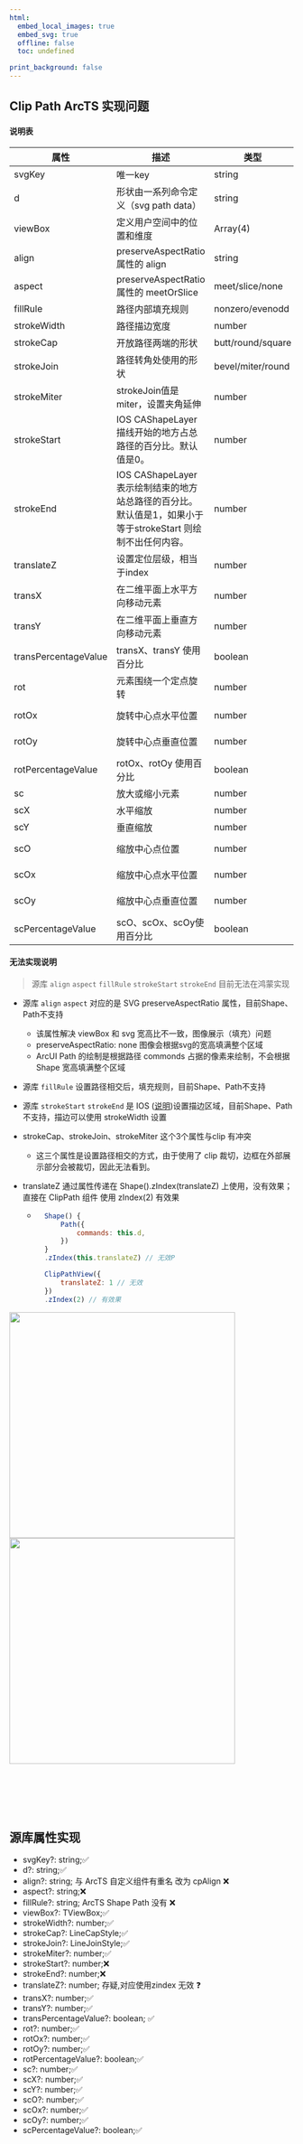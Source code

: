 ```yaml
---
html:
  embed_local_images: true
  embed_svg: true
  offline: false
  toc: undefined

print_background: false
---
```


## Clip Path ArcTS 实现问题

#### 说明表
| 属性                 | 描述                                                                                                      | 类型              | 默认值      | 鸿蒙属性                                |
|----------------------|---------------------------------------------------------------------------------------------------------|-------------------|-------------|-----------------------------------------|
| svgKey               | 唯一key                                                                                                   | string            | -           | Shape().key()                           |
| d                    | 形状由一系列命令定义（svg path data）                                                                       | string            | -           | Path({ commands: d })                   |
| viewBox              | 定义用户空间中的位置和维度                                                                                | Array<Number>(4)  | [0,0,-1,-1] | Shape().viewPort()                      |
| align                | preserveAspectRatio 属性的 align                                                                          | string            | xMidYMid    | 无                                      |
| aspect               | preserveAspectRatio 属性的 meetOrSlice                                                                    | meet/slice/none   | meet        | 无                                      |
| fillRule             | 路径内部填充规则                                                                                          | nonzero/evenodd   | nonzero     | 无                                      |
| strokeWidth          | 路径描边宽度                                                                                              | number            | 1           | Shape().strokeWidth()                   |
| strokeCap            | 开放路径两端的形状                                                                                        | butt/round/square | butt        | Shape().strokeLineCap()                 |
| strokeJoin           | 路径转角处使用的形状                                                                                      | bevel/miter/round | miter       | Shape().strokeLineJoin()                |
| strokeMiter          | strokeJoin值是miter，设置夹角延伸                                                                          | number            | 4           | Shape().strokeMiterLimit()              |
| strokeStart          | IOS CAShapeLayer 描线开始的地方占总路径的百分比。默认值是0。                                                | number            | 0           | 无                                      |
| strokeEnd            | IOS CAShapeLayer 表示绘制结束的地方站总路径的百分比。默认值是1，如果小于等于strokeStart 则绘制不出任何内容。 | number            | 1           | 无                                      |
| translateZ           | 设置定位层级，相当于index                                                                                  | number            | 0           | Shape().zIndex()                        |
| transX               | 在二维平面上水平方向移动元素                                                                              | number            | 0           | Shape().translate({ x: 0 })             |
| transY               | 在二维平面上垂直方向移动元素                                                                              | number            | 0           | Shape().translate({ y: 0 })             |
| transPercentageValue | transX、transY 使用百分比                                                                                  | boolean           | false       | 无                                      |
| rot                  | 元素围绕一个定点旋转                                                                                      | number            | 0,0(左上角) | Shape().rotate({ angle: 0})             |
| rotOx                | 旋转中心点水平位置                                                                                        | number            | 0           | Shape().rotate({ centerX: 0})           |
| rotOy                | 旋转中心点垂直位置                                                                                        | number            | 0           | Shape().rotate({ centerY: 0})           |
| rotPercentageValue   | rotOx、rotOy 使用百分比                                                                                    | boolean           | false       | 无                                      |
| sc                   | 放大或缩小元素                                                                                            | number            | 1           | Shape().scale({x: 1, y: 1 })            |
| scX                  | 水平缩放                                                                                                  | number            | 1           | Shape().scale({x: 1})                   |
| scY                  | 垂直缩放                                                                                                  | number            | 1           | Shape().scale({y: 1})                   |
| scO                  | 缩放中心点位置                                                                                            | number            | 0,0(左上角)        | Shape().scale({centerX: 0, centerY: 0}) |
| scOx                 | 缩放中心点水平位置                                                                                        | number            | 0           | Shape().scale({centerX: 0})             |
| scOy                 | 缩放中心点垂直位置                                                                                        | number            | 0           | Shape().scale({centerY: 0})             |
| scPercentageValue    | scO、scOx、scOy使用百分比                                                                                   | boolean           | false       | 无                                      |


#### 无法实现说明
> 源库 `align` `aspect` `fillRule` `strokeStart` `strokeEnd` 目前无法在鸿蒙实现

- 源库 `align` `aspect` 对应的是 SVG preserveAspectRatio 属性，目前Shape、Path不支持
    - 该属性解决 viewBox 和 svg 宽高比不一致，图像展示（填充）问题
    - preserveAspectRatio: none 图像会根据svg的宽高填满整个区域
    - ArcUI Path 的绘制是根据路径 commonds 占据的像素来绘制，不会根据 Shape 宽高填满整个区域

- 源库 `fillRule` 设置路径相交后，填充规则，目前Shape、Path不支持

- 源库 `strokeStart` `strokeEnd` 是 IOS ([说明](https://cloud.tencent.com/developer/article/1153195))设置描边区域，目前Shape、Path不支持，描边可以使用 strokeWidth 设置

- strokeCap、strokeJoin、strokeMiter 这个3个属性与clip 有冲突
    - 这三个属性是设置路径相交的方式，由于使用了 clip 裁切，边框在外部展示部分会被裁切，因此无法看到。

- translateZ 通过属性传递在 Shape().zIndex(translateZ) 上使用，没有效果；直接在 ClipPath 组件 使用 zIndex(2) 有效果
    - ```jsx
        Shape() {
            Path({
                commands: this.d,
            })
        }
        .zIndex(this.translateZ) // 无效P

        ClipPathView({
            translateZ: 1 // 无效
        })
        .zIndex(2) // 有效果

<img src="./001.png" width="400" />
<img src="./002.png" width="400" />

<br>
<br>
<br>
<br>
<br>
<br>

## 源库属性实现
- svgKey?: string;✅
- d?: string;✅
- align?: string; 与 ArcTS 自定义组件有重名 改为 cpAlign ❌
- aspect?: string;❌
- fillRule?: string; ArcTS Shape Path 没有 ❌
- viewBox?: TViewBox;✅
- strokeWidth?: number;✅
- strokeCap?: LineCapStyle;✅
- strokeJoin?: LineJoinStyle;✅
- strokeMiter?: number;✅
- strokeStart?: number;❌
- strokeEnd?: number;❌
- translateZ?: number;  存疑,对应使用zindex 无效 ❓
- transX?: number;✅
- transY?: number;✅
- transPercentageValue?: boolean; ✅
- rot?: number;✅
- rotOx?: number;✅
- rotOy?: number;✅
- rotPercentageValue?: boolean;✅
- sc?: number;✅
- scX?: number;✅
- scY?: number;✅
- scO?: number;✅
- scOx?: number;✅
- scOy?: number;✅
- scPercentageValue?: boolean;✅